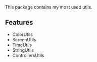 This package contains my most used utils.

## Features

- ColorUtils
- ScreenUtils
- TimeUtils
- StringUtils
- ControllersUtils
